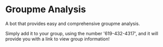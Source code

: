 # Groupme Analysis

A bot that provides easy and comprehensive groupme analysis.

Simply add it to your group, using the number '619-432-4317', and it will provide you with a link to view group information!